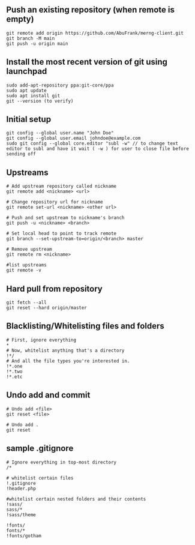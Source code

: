 ## Push an existing repository (when remote is empty)
	git remote add origin https://github.com/AbuFrank/merng-client.git
	git branch -M main
	git push -u origin main

## Install the most recent version of git using launchpad

	sudo add-apt-repository ppa:git-core/ppa
	sudo apt update
	sudo apt install git
	git --version (to verify)

## Initial setup

	git config --global user.name "John Doe"
	git config --global user.email johndoe@example.com
	sudo git config --global core.editor "subl -w" // to change text editor to subl and have it wait ( -w ) for user to close file before sending off

## Upstreams
```
# Add upstream repository called nickname 
git remote add <nickname> <url>

# Change repository url for nickname
git remote set-url <nickname> <other url>

# Push and set upstream to nickname's branch
git push -u <nickname> <branch>

# Set local head to point to track remote
git branch --set-upstream-to=origin/<branch> master

# Remove upstream
git remote rm <nickname>

#list upstreams
git remote -v
```

## Hard pull from repository
	git fetch --all
	git reset --hard origin/master

## Blacklisting/Whitelisting files and folders
```
# First, ignore everything
*
# Now, whitelist anything that's a directory
!*/
# And all the file types you're interested in.
!*.one
!*.two
!*.etc
```

## Undo add and commit
```
# Undo add <file>
git reset <file>

# Undo add .
git reset
```
## sample .gitignore
```
# Ignore everything in top-most directory
/*

# whitelist certain files
!.gitignore
!header.php

#whitelist certain nested folders and their contents
!sass/
sass/*
!sass/theme

!fonts/
fonts/*
!fonts/gotham
```
